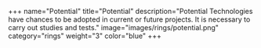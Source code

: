 +++
name="Potential"
title="Potential"
description="Potential Technologies have chances to be adopted in current or future projects. It is necessary to carry out studies and tests."
image="images/rings/potential.png"
category="rings"
weight="3"
color="blue"
+++